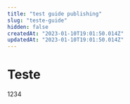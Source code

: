 ```yaml
---
title: "test guide publishing"
slug: "teste-guide"
hidden: false
createdAt: "2023-01-10T19:01:50.014Z"
updatedAt: "2023-01-10T19:01:50.014Z"
---
```


# Teste

1234
